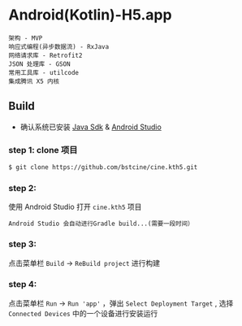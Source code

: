 # Android(Kotlin)-H5.app
```
架构 - MVP
响应式编程(异步数据流) - RxJava
网络请求库 - Retrofit2
JSON 处理库 - GSON
常用工具库 - utilcode
集成腾讯 X5 内核
```

## Build

- 确认系统已安装 
[Java Sdk](https://www.oracle.com/technetwork/java/javase/downloads/index.html)  &   [Android Studio](https://developer.android.com/studio/)

### step 1: clone 项目
```bash
$ git clone https://github.com/bstcine/cine.kth5.git
```

### step 2: 
使用 Android Studio 打开 `cine.kth5` 项目
```
Android Studio 会自动进行Gradle build...(需要一段时间）
```

### step 3: 
点击菜单栏 `Build` -> `ReBuild project` 进行构建

### step 4: 
点击菜单栏 `Run` -> `Run 'app'` ，弹出 `Select Deployment Target` , 选择 `Connected Devices` 中的一个设备进行安装运行
